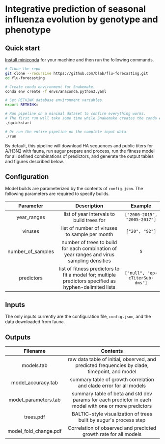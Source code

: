 # Integrative prediction of seasonal influenza evolution by genotype and phenotype

## Quick start

[Install miniconda](https://conda.io/miniconda.html) for your machine and then run the following commands.

```bash
# Clone the repo
git clone --recursive https://github.com/blab/flu-forecasting.git
cd flu-forecasting

# Create conda environment for Snakemake.
conda env create -f envs/anaconda.python3.yaml

# Set RETHINK database environment variables.
export RETHINK=

# Run pipeline on a minimal dataset to confirm everything works.
# The first run will take some time while Snakemake creates the conda environments it needs.
./quickstart

# Or run the entire pipeline on the complete input data.
./run
```

By default, this pipeline will download HA sequences and public titers for A/H3N2 with fauna, run augur prepare and process, run the fitness model for all defined combinations of predictors, and generate the output tables and figures described below.

## Configuration

Model builds are parameterized by the contents of `config.json`.
The following parameters are required to specify builds.

| Parameter | Description | Example |
|:---:|:---:|:---:|
| year_ranges | list of year intervals to build trees for | `["2000-2015", "2005-2017"]` |
| viruses | list of number of viruses to sample per month | `["20", "92"]` |
| number_of_samples | number of trees to build for each combination of year ranges and virus sampling densities | `5` |
| predictors | list of fitness predictors to fit a model for; multiple predictors specified as hyphen-delimited lists | `["null", "ep-cTiterSub-dms"]` |

## Inputs

The only inputs currently are the configuration file, `config.json`, and the data downloaded from fauna.

## Outputs

| Filename | Contents |
|:---:|:---:|
| models.tab | raw data table of initial, observed, and predicted frequencies by clade, timepoint, and model |
| model_accuracy.tab | summary table of growth correlation and clade error for all models |
| model_parameters.tab | summary table of beta and std dev params for each predictor in each model with one or more predictors |
| trees.pdf | BALTIC-style visualization of trees built by augur's process step |
| model_fold_change.pdf | Correlation of observed and predicted growth rate for all models |
